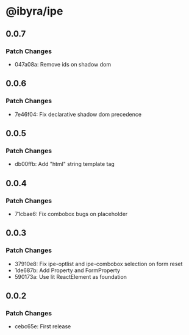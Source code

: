 # @ibyra/ipe

## 0.0.7

### Patch Changes

- 047a08a: Remove ids on shadow dom

## 0.0.6

### Patch Changes

- 7e46f04: Fix declarative shadow dom precedence

## 0.0.5

### Patch Changes

- db00ffb: Add "html" string template tag

## 0.0.4

### Patch Changes

- 71cbae6: Fix combobox bugs on placeholder

## 0.0.3

### Patch Changes

- 37910e8: Fix ipe-optlist and ipe-combobox selection on form reset
- 1de687b: Add Property and FormProperty
- 590173a: Use lit ReactElement as foundation

## 0.0.2

### Patch Changes

- cebc65e: First release
